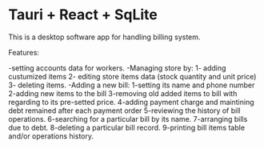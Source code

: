 # Tauri + React + SqLite

This is a desktop software app for handling billing system.

Features:

-setting accounts data for workers.
-Managing store by:
    1- adding custumized items 
    2- editing store items data (stock quantity and unit price) 
    3- deleting items.
-Adding a new bill: 
    1-setting its name and phone number 
    2-adding new items to the bill 
    3-removing old added items to bill with regarding to its pre-setted price. 
    4-adding payment charge and maintining debt remained after each payment order 
    5-reviewing the history of bill operations.
    6-searching for a particular bill by its name.
    7-arranging bills due to debt.
    8-deleting a particular bill record.
    9-printing bill items table and/or operations history.
